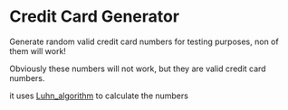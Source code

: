 Credit Card Generator
===================

Generate random valid credit card numbers for testing purposes, non of them will work!

Obviously these numbers will not work, but they are valid credit card numbers.

it uses [Luhn_algorithm](http://en.wikipedia.org/wiki/Luhn_algorithm) to calculate the numbers